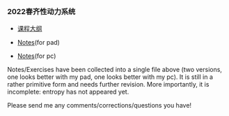 ##  

### 2022春齐性动力系统


- [课程大纲](https://runlinzhang.github.io/2022齐性动力系统课程大纲.pdf?raw=true)

- [Notes](https://runlinzhang.github.io/DraftHomogeneous.pdf?raw=true)(for pad)
- [Notes](https://runlinzhang.github.io/DraftHomogeneous2.pdf?raw=true)(for pc)

Notes/Exercises have been collected into a single file above (two versions, one looks better with my pad, one looks better with my pc). 
It is still in a rather primitive form and needs further revision. 
More importantly, it is incomplete: entropy has not appeared yet.

Please send me any comments/corrections/questions you have!
